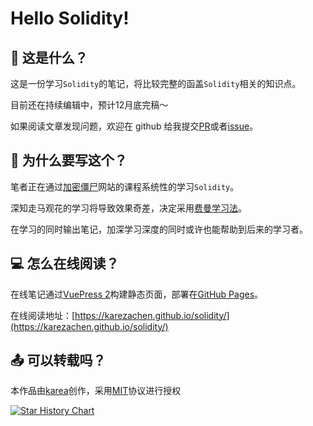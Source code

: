 # Hello Solidity!## 📌 这是什么？这是一份学习`Solidity`的笔记，将比较完整的函盖`Solidity`相关的知识点。目前还在持续编辑中，预计12月底完稿～如果阅读文章发现问题，欢迎在 github 给我提交[PR](https://github.com/karezachen/solidity/compare)或者[issue](https://github.com/karezachen/solidity/issues/new)。## 📝 为什么要写这个？笔者正在通过[加密僵尸](https://cryptozombies.io/)网站的课程系统性的学习`Solidity`。深知走马观花的学习将导致效果奇差，决定采用[费曼学习法](https://wiki.mbalib.com/wiki/%E8%B4%B9%E6%9B%BC%E5%AD%A6%E4%B9%A0%E6%B3%95)。在学习的同时输出笔记，加深学习深度的同时或许也能帮助到后来的学习者。## 💻 怎么在线阅读？在线笔记通过[VuePress 2](https://v2.vuepress.vuejs.org/zh/)构建静态页面，部署在[GitHub Pages](https://pages.github.com/)。在线阅读地址：[https://karezachen.github.io/solidity/](https://karezachen.github.io/solidity/)## 📤 可以转载吗？本作品由[karea](https://github.com/karezachen)创作，采用[MIT](LICENSE)协议进行授权[![Star History Chart](https://api.star-history.com/svg?repos=karezachen/solidity&type=Date)](https://star-history.com/#karezachen/solidity&Date)